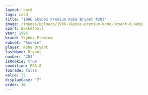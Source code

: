 ```yaml
---
layout: card
tags: card
title: "1996 Skybox Premium Kobe Bryant #203"
image: /images/uploads/1996-skybox-premium-kobe-bryant-8.webp
sport: Basketball
year: 1996
brand: Skybox Premium
subset: "Rookie"
player: Kobe Bryant
lastName: Bryant
number: "203"
isRookie: true
condition: PSA 8
toGrade: false
value: 32
displayCase: "7"
order: 10
---
```

